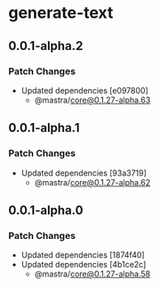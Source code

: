 # generate-text

## 0.0.1-alpha.2

### Patch Changes

- Updated dependencies [e097800]
  - @mastra/core@0.1.27-alpha.63

## 0.0.1-alpha.1

### Patch Changes

- Updated dependencies [93a3719]
  - @mastra/core@0.1.27-alpha.62

## 0.0.1-alpha.0

### Patch Changes

- Updated dependencies [1874f40]
- Updated dependencies [4b1ce2c]
  - @mastra/core@0.1.27-alpha.58

